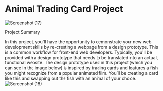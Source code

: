 # Animal Trading Card Project
![Screenshot (17)](https://github.com/Sharley2729/AnimalTradingCardProject/assets/133542216/09ba382f-50ec-4176-97d4-185a819de3be)

Project Summary

In this project, you'll have the opportunity to demonstrate your new web development skills by re-creating a webpage from a design prototype.
This is a common workflow for front-end web developers. Typically, you'll be provided with a design prototype that needs to be translated into an actual, functional website.
The design prototype used in this project (which you can see in the image below) is inspired by trading cards and features a fish you might recognize from a popular animated film. You’ll be creating a card like this and swapping out the fish with an animal of your choice.
![Screenshot (18)](https://github.com/Sharley2729/AnimalTradingCardProject/assets/133542216/82ae6f58-7ad9-4cce-a35e-3ebee4de10c0)


